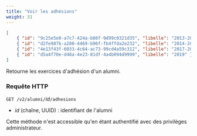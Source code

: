 ```yaml
---
title: "Voir les adhésions"
weight: 31
---
```


```json
[
    { "id": "9c25e5e0-a7c7-424a-b86f-9d99c0321d35", "libelle": "2013-2014" },
    { "id": "d2fe987b-a280-4469-b96f-fb4ffda2e232", "libelle": "2014-2015" },
    { "id": "4e13f43f-6033-4c64-ac73-99cd4a59c312", "libelle": "2017-2018" },
    { "id": "d5a4f70e-d48a-4e23-81df-4a4b094d9999", "libelle": "2019" },
]
```

Retourne les exercices d'adhésion d'un alumni.

### Requête HTTP

<span>`GET /v2/alumni/`<var>id</var>`/adhesions`</span>

* <var>id</var> (chaîne, UUID) : identifiant de l'alumni

<aside class="warning">
Cette méthode n'est accessible qu'en étant authentifié avec des privilèges administrateur.
</aside>